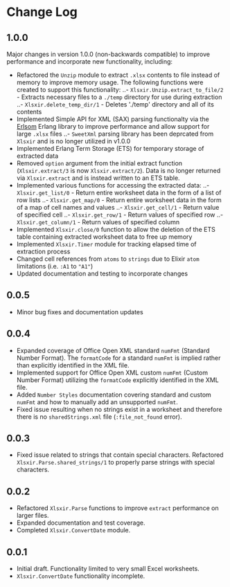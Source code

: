 # Change Log

## 1.0.0

Major changes in version 1.0.0 (non-backwards compatible) to improve performance and incorporate new functionality, including: 

- Refactored the `Unzip` module to extract `.xlsx` contents to file instead of memory to improve memory usage. The following functions were created to support this functionality:
..- `Xlsxir.Unzip.extract_to_file/2` - Extracts necessary files to a `./temp` directory for use during extraction
..- `Xlsxir.delete_temp_dir/1` - Deletes './temp' directory and all of its contents
- Implemented Simple API for XML (SAX) parsing functionalty via the [Erlsom](https://github.com/willemdj/erlsom) Erlang library to improve performance and allow support for large `.xlsx` files
..- `SweetXml` parsing library has been deprcated from `Xlsxir` and is no longer utilized in v1.0.0
- Implemented Erlang Term Storage (ETS) for temporary storage of extracted data
- Removed `option` argument from the initial extract function (`Xlsxir.extract/3` is now `Xlsxir.extract/2`). Data is no longer returned via `Xlsxir.extract` and is instead written to an ETS table. 
- Implemented various functions for accessing the extracted data:
..- `Xlsxir.get_list/0` - Return entire worksheet data in the form of a list of row lists
..- `Xlsxir.get_map/0` - Return entire worksheet data in the form of a map of cell names and values
..- `Xlsxir.get_cell/1` - Return value of specified cell
..- `Xlsxir.get_row/1` - Return values of specified row
..- `Xlsxir.get_column/1` - Return values of specified column
- Implemented `Xlsxir.close/0` function to allow the deletion of the ETS table containing extracted worksheet data to free up memory 
- Implemented `Xlsxir.Timer` module for tracking elapsed time of extraction process
- Changed cell references from `atoms` to `strings` due to Elixir `atom` limitations (i.e. `:A1` to `"A1"`)
- Updated documentation and testing to incorporate changes

## 0.0.5

- Minor bug fixes and documentation updates

## 0.0.4

- Expanded coverage of Office Open XML standard `numFmt` (Standard Number Format). The `formatCode` for a standard `numFmt` is implied rather than explicitly identified in the XML file.
- Implemented support for Office Open XML custom `numFmt` (Custom Number Format) utilizing the `formatCode` explicitly identified in the XML file. 
- Added `Number Styles` documentation covering standard and custom `numFmt` and how to manually add an unsupported `numFmt`.
- Fixed issue resulting when no strings exist in a worksheet and therefore there is no `sharedStrings.xml` file (`:file_not_found` error).

## 0.0.3

- Fixed issue related to strings that contain special characters. Refactored `Xlsxir.Parse.shared_strings/1` to properly parse strings with special characters.

## 0.0.2

- Refactored `Xlsxir.Parse` functions to improve `extract` performance on larger files.
- Expanded documentation and test coverage.
- Completed `Xlsxir.ConvertDate` module.

## 0.0.1

- Initial draft. Functionality limited to very small Excel worksheets.
- `Xlsxir.ConvertDate` functionality incomplete.
